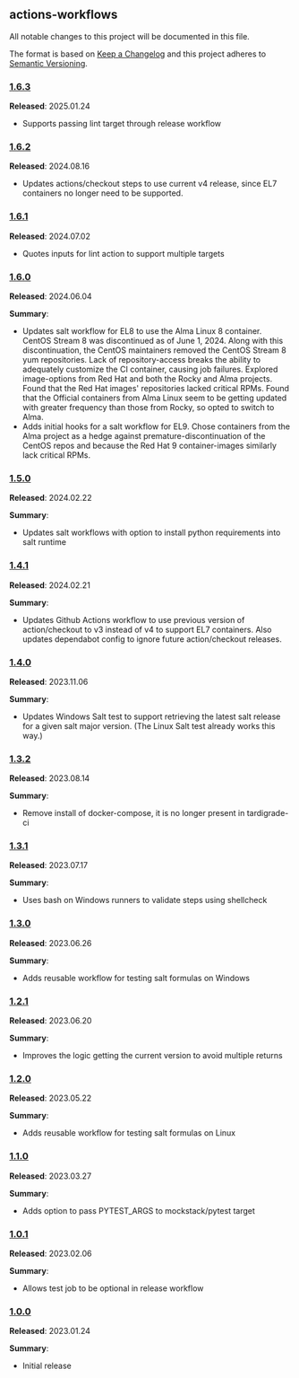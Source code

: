 ## actions-workflows

All notable changes to this project will be documented in this file.

The format is based on [Keep a Changelog](http://keepachangelog.com/) and this project adheres to [Semantic Versioning](http://semver.org/).

### [1.6.3](https://github.com/plus3it/actions-workflows/releases/tag/1.6.3)

**Released**: 2025.01.24

*   Supports passing lint target through release workflow

### [1.6.2](https://github.com/plus3it/actions-workflows/releases/tag/1.6.2)

**Released**: 2024.08.16

*   Updates actions/checkout steps to use current v4 release, since EL7 containers
    no longer need to be supported.

### [1.6.1](https://github.com/plus3it/actions-workflows/releases/tag/1.6.1)

**Released**: 2024.07.02

*   Quotes inputs for lint action to support multiple targets

### [1.6.0](https://github.com/plus3it/actions-workflows/releases/tag/1.6.0)

**Released**: 2024.06.04

**Summary**:

*   Updates salt workflow for EL8 to use the Alma Linux 8 container. CentOS
    Stream 8 was discontinued as of June 1, 2024. Along with this
    discontinuation, the CentOS maintainers removed the CentOS Stream 8 yum
    repositories. Lack of repository-access breaks the ability to adequately
    customize the CI container, causing job failures. Explored image-options
    from Red Hat and both the Rocky and Alma projects. Found that the Red Hat
    images' repositories lacked critical RPMs. Found that the Official
    containers from Alma Linux seem to be getting updated with greater
    frequency than those from Rocky, so opted to switch to Alma.
*   Adds initial hooks for a salt workflow for EL9. Chose containers from the
    Alma project as a hedge against premature-discontinuation of the CentOS
    repos and because the Red Hat 9 container-images similarly lack critical
    RPMs.

### [1.5.0](https://github.com/plus3it/actions-workflows/releases/tag/1.5.0)

**Released**: 2024.02.22

**Summary**:

*   Updates salt workflows with option to install python requirements into salt
    runtime

### [1.4.1](https://github.com/plus3it/actions-workflows/releases/tag/1.4.1)

**Released**: 2024.02.21

**Summary**:

*   Updates Github Actions workflow to use previous version of action/checkout
    to v3 instead of v4 to support EL7 containers. Also updates dependabot config
    to ignore future action/checkout releases.

### [1.4.0](https://github.com/plus3it/actions-workflows/releases/tag/1.4.0)

**Released**: 2023.11.06

**Summary**:

*   Updates Windows Salt test to support retrieving the latest salt release for
    a given salt major version. (The Linux Salt test already works this way.)

### [1.3.2](https://github.com/plus3it/actions-workflows/releases/tag/1.3.2)

**Released**: 2023.08.14

**Summary**:

*   Remove install of docker-compose, it is no longer present in tardigrade-ci

### [1.3.1](https://github.com/plus3it/actions-workflows/releases/tag/1.3.1)

**Released**: 2023.07.17

**Summary**:

*   Uses bash on Windows runners to validate steps using shellcheck

### [1.3.0](https://github.com/plus3it/actions-workflows/releases/tag/1.3.0)

**Released**: 2023.06.26

**Summary**:

*   Adds reusable workflow for testing salt formulas on Windows

### [1.2.1](https://github.com/plus3it/actions-workflows/releases/tag/1.2.1)

**Released**: 2023.06.20

**Summary**:

*   Improves the logic getting the current version to avoid multiple returns

### [1.2.0](https://github.com/plus3it/actions-workflows/releases/tag/1.2.0)

**Released**: 2023.05.22

**Summary**:

*   Adds reusable workflow for testing salt formulas on Linux

### [1.1.0](https://github.com/plus3it/actions-workflows/releases/tag/1.1.0)

**Released**: 2023.03.27

**Summary**:

*   Adds option to pass PYTEST_ARGS to mockstack/pytest target

### [1.0.1](https://github.com/plus3it/actions-workflows/releases/tag/1.0.1)

**Released**: 2023.02.06

**Summary**:

*   Allows test job to be optional in release workflow

### [1.0.0](https://github.com/plus3it/actions-workflows/releases/tag/1.0.0)

**Released**: 2023.01.24

**Summary**:

*   Initial release
